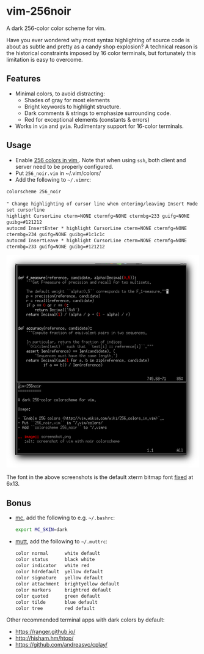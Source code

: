 # vim-256noir

A dark 256-color color scheme for vim.

Have you ever wondered why most syntax highlighting of source code is about as
subtle and pretty as a candy shop explosion? A technical reason is the
historical constraints imposed by 16 color terminals, but fortunately this
limitation is easy to overcome.

## Features

- Minimal colors, to avoid distracting:
  - Shades of gray for most elements
  - Bright keywords to highlight structure.
  - Dark comments & strings to emphasize surrounding code.
  - Red for exceptional elements (constants & errors)
- Works in `vim` and `gvim`. Rudimentary support for 16-color terminals.

## Usage

- Enable [256 colors in vim ](http://vim.wikia.com/wiki/256_colors_in_vim).
  Note that when using `ssh`, both client and server need to be properly configured.
- Put `256_noir.vim` in ~/.vim/colors/
- Add the following to `~/.vimrc`:

```vim
colorscheme 256_noir

" Change highlighting of cursor line when entering/leaving Insert Mode
set cursorline
highlight CursorLine cterm=NONE ctermfg=NONE ctermbg=233 guifg=NONE guibg=#121212
autocmd InsertEnter * highlight CursorLine cterm=NONE ctermfg=NONE ctermbg=234 guifg=NONE guibg=#1c1c1c
autocmd InsertLeave * highlight CursorLine cterm=NONE ctermfg=NONE ctermbg=233 guifg=NONE guibg=#121212
```

![screenshot of vim with noir colorscheme](screenshot.png)

The font in the above screenshots is the default xterm bitmap font
[fixed](https://en.wikipedia.org/wiki/Fixed_(typeface)) at 6x13.

## Bonus

- [mc](https://midnight-commander.org/), add the following to e.g. `~/.bashrc`:

  ```sh
  export MC_SKIN=dark
  ```

- [mutt](http://www.mutt.org/), add the following to `~/.muttrc`:

      color normal      white default
      color status      black white
      color indicator   white red
      color hdrdefault  yellow default
      color signature   yellow default
      color attachment  brightyellow default
      color markers     brightred default
      color quoted      green default
      color tilde       blue default
      color tree        red default

Other recommended terminal apps with dark colors by default:

- https://ranger.github.io/
- http://hisham.hm/htop/
- https://github.com/andreasvc/cplay/
